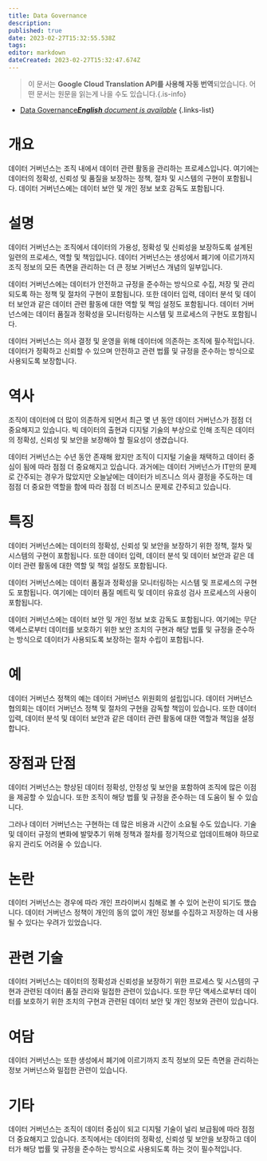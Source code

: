 ```yaml
---
title: Data Governance
description: 
published: true
date: 2023-02-27T15:32:55.538Z
tags: 
editor: markdown
dateCreated: 2023-02-27T15:32:47.674Z
---
```


> 이 문서는 **Google Cloud Translation API를 사용해 자동 번역**되었습니다.
어떤 문서는 원문을 읽는게 나을 수도 있습니다.{.is-info}



- [Data Governance***English** document is available*](/en/Knowledge-base/Dictionary/data-governance)
{.links-list}


# 개요
데이터 거버넌스는 조직 내에서 데이터 관련 활동을 관리하는 프로세스입니다. 여기에는 데이터의 정확성, 신뢰성 및 품질을 보장하는 정책, 절차 및 시스템의 구현이 포함됩니다. 데이터 거버넌스에는 데이터 보안 및 개인 정보 보호 감독도 포함됩니다.

# 설명
데이터 거버넌스는 조직에서 데이터의 가용성, 정확성 및 신뢰성을 보장하도록 설계된 일련의 프로세스, 역할 및 책임입니다. 데이터 거버넌스는 생성에서 폐기에 이르기까지 조직 정보의 모든 측면을 관리하는 더 큰 정보 거버넌스 개념의 일부입니다.

데이터 거버넌스에는 데이터가 안전하고 규정을 준수하는 방식으로 수집, 저장 및 관리되도록 하는 정책 및 절차의 구현이 포함됩니다. 또한 데이터 입력, 데이터 분석 및 데이터 보안과 같은 데이터 관련 활동에 대한 역할 및 책임 설정도 포함됩니다. 데이터 거버넌스에는 데이터 품질과 정확성을 모니터링하는 시스템 및 프로세스의 구현도 포함됩니다.

데이터 거버넌스는 의사 결정 및 운영을 위해 데이터에 의존하는 조직에 필수적입니다. 데이터가 정확하고 신뢰할 수 있으며 안전하고 관련 법률 및 규정을 준수하는 방식으로 사용되도록 보장합니다.

# 역사
조직이 데이터에 더 많이 의존하게 되면서 최근 몇 년 동안 데이터 거버넌스가 점점 더 중요해지고 있습니다. 빅 데이터의 출현과 디지털 기술의 부상으로 인해 조직은 데이터의 정확성, 신뢰성 및 보안을 보장해야 할 필요성이 생겼습니다.

데이터 거버넌스는 수년 동안 존재해 왔지만 조직이 디지털 기술을 채택하고 데이터 중심이 됨에 따라 점점 더 중요해지고 있습니다. 과거에는 데이터 거버넌스가 IT만의 문제로 간주되는 경우가 많았지만 오늘날에는 데이터가 비즈니스 의사 결정을 주도하는 데 점점 더 중요한 역할을 함에 따라 점점 더 비즈니스 문제로 간주되고 있습니다.

# 특징
데이터 거버넌스에는 데이터의 정확성, 신뢰성 및 보안을 보장하기 위한 정책, 절차 및 시스템의 구현이 포함됩니다. 또한 데이터 입력, 데이터 분석 및 데이터 보안과 같은 데이터 관련 활동에 대한 역할 및 책임 설정도 포함됩니다.

데이터 거버넌스에는 데이터 품질과 정확성을 모니터링하는 시스템 및 프로세스의 구현도 포함됩니다. 여기에는 데이터 품질 메트릭 및 데이터 유효성 검사 프로세스의 사용이 포함됩니다.

데이터 거버넌스에는 데이터 보안 및 개인 정보 보호 감독도 포함됩니다. 여기에는 무단 액세스로부터 데이터를 보호하기 위한 보안 조치의 구현과 해당 법률 및 규정을 준수하는 방식으로 데이터가 사용되도록 보장하는 절차 수립이 포함됩니다.

# 예
데이터 거버넌스 정책의 예는 데이터 거버넌스 위원회의 설립입니다. 데이터 거버넌스 협의회는 데이터 거버넌스 정책 및 절차의 구현을 감독할 책임이 있습니다. 또한 데이터 입력, 데이터 분석 및 데이터 보안과 같은 데이터 관련 활동에 대한 역할과 책임을 설정합니다.

# 장점과 단점
데이터 거버넌스는 향상된 데이터 정확성, 안정성 및 보안을 포함하여 조직에 많은 이점을 제공할 수 있습니다. 또한 조직이 해당 법률 및 규정을 준수하는 데 도움이 될 수 있습니다.

그러나 데이터 거버넌스는 구현하는 데 많은 비용과 시간이 소요될 수도 있습니다. 기술 및 데이터 규정의 변화에 발맞추기 위해 정책과 절차를 정기적으로 업데이트해야 하므로 유지 관리도 어려울 수 있습니다.

# 논란
데이터 거버넌스는 경우에 따라 개인 프라이버시 침해로 볼 수 있어 논란이 되기도 했습니다. 데이터 거버넌스 정책이 개인의 동의 없이 개인 정보를 수집하고 저장하는 데 사용될 수 있다는 우려가 있었습니다.

# 관련 기술
데이터 거버넌스는 데이터의 정확성과 신뢰성을 보장하기 위한 프로세스 및 시스템의 구현과 관련된 데이터 품질 관리와 밀접한 관련이 있습니다. 또한 무단 액세스로부터 데이터를 보호하기 위한 조치의 구현과 관련된 데이터 보안 및 개인 정보와 관련이 있습니다.

# 여담
데이터 거버넌스는 또한 생성에서 폐기에 이르기까지 조직 정보의 모든 측면을 관리하는 정보 거버넌스와 밀접한 관련이 있습니다.

# 기타
데이터 거버넌스는 조직이 데이터 중심이 되고 디지털 기술이 널리 보급됨에 따라 점점 더 중요해지고 있습니다. 조직에서는 데이터의 정확성, 신뢰성 및 보안을 보장하고 데이터가 해당 법률 및 규정을 준수하는 방식으로 사용되도록 하는 것이 필수적입니다.